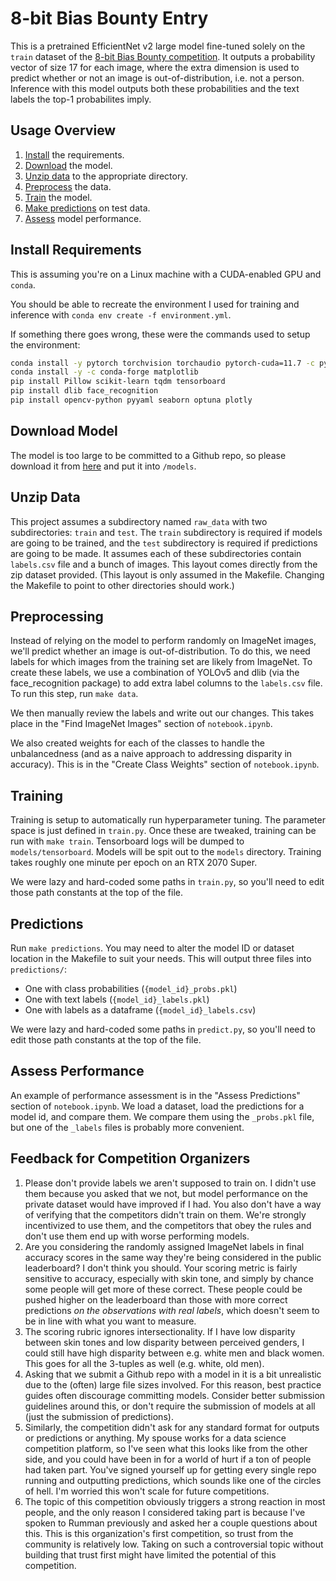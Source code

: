 8-bit Bias Bounty Entry
===================================

This is a pretrained EfficientNet v2 large model fine-tuned solely on the `train` dataset of the [8-bit Bias Bounty competition](https://biasbounty.ai/8-bbb). It outputs a probability vector of size 17 for each image, where the extra dimension is used to predict whether or not an image is out-of-distribution, i.e. not a person. Inference with this model outputs both these probabilities and the text labels the top-1 probabilites imply.

Usage Overview
--------------
1. [Install](#install-requirements) the requirements.
2. [Download](#download-model) the model.
3. [Unzip data](#unzip-data) to the appropriate directory.
4. [Preprocess](#preprocessing) the data.
5. [Train](#training) the model.
6. [Make predictions](#predictions) on test data.
7. [Assess](#assess-performance) model performance.


Install Requirements
--------------------

This is assuming you're on a Linux machine with a CUDA-enabled GPU and `conda`.

You should be able to recreate the environment I used for training and inference with `conda env create -f environment.yml`.

If something there goes wrong, these were the commands used to setup the environment:
```bash
conda install -y pytorch torchvision torchaudio pytorch-cuda=11.7 -c pytorch -c nvidia
conda install -y -c conda-forge matplotlib
pip install Pillow scikit-learn tqdm tensorboard
pip install dlib face_recognition
pip install opencv-python pyyaml seaborn optuna plotly
```

Download Model
--------------

The model is too large to be committed to a Github repo, so please download it from [here](https://drive.google.com/file/d/1m49mTiUD0CV4TF31EsExCMAdHi-XxYRh/view?usp=sharing) and put it into `/models`.

Unzip Data
----------

This project assumes a subdirectory named `raw_data` with two subdirectories: `train` and `test`. The `train` subdirectory is required if models are going to be trained, and the `test` subdirectory is required if predictions are going to be made. It assumes each of these subdirectories contain `labels.csv` file and a bunch of images. This layout comes directly from the zip dataset provided. (This layout is only assumed in the Makefile. Changing the Makefile to point to other directories should work.)

Preprocessing
-------------

Instead of relying on the model to perform randomly on ImageNet images, we'll predict whether an image is out-of-distribution. To do this, we need labels for which images from the training set are likely from ImageNet. To create these labels, we use a combination of YOLOv5 and dlib (via the face_recognition package) to add extra label columns to the `labels.csv` file. To run this step, run `make data`.

We then manually review the labels and write out our changes. This takes place in the "Find ImageNet Images" section of `notebook.ipynb`.

We also created weights for each of the classes to handle the unbalancedness (and as a naive approach to addressing disparity in accuracy). This is in the "Create Class Weights" section of `notebook.ipynb`.

Training
--------

Training is setup to automatically run hyperparameter tuning. The parameter space is just defined in `train.py`. Once these are tweaked, training can be run with `make train`. Tensorboard logs will be dumped to `models/tensorboard`. Models will be spit out to the `models` directory. Training takes roughly one minute per epoch on an RTX 2070 Super.

We were lazy and hard-coded some paths in `train.py`, so you'll need to edit those path constants at the top of the file.

Predictions
-----------

Run `make predictions`. You may need to alter the model ID or dataset location in the Makefile to suit your needs. This will output three files into `predictions/`:
* One with class probabilities (`{model_id}_probs.pkl`)
* One with text labels (`{model_id}_labels.pkl`)
* One with labels as a dataframe (`{model_id}_labels.csv`)

We were lazy and hard-coded some paths in `predict.py`, so you'll need to edit those path constants at the top of the file.

Assess Performance
------------------

An example of performance assessment is in the "Assess Predictions" section of `notebook.ipynb`. We load a dataset, load the predictions for a model id, and compare them. We compare them using the `_probs.pkl` file, but one of the `_labels` files is probably more convenient.

Feedback for Competition Organizers
-----------------------------------

1. Please don't provide labels we aren't supposed to train on. I didn't use them because you asked that we not, but model performance on the private dataset would have improved if I had. You also don't have a way of verifying that the competitors didn't train on them. We're strongly incentivized to use them, and the competitors that obey the rules and don't use them end up with worse performing models.
2. Are you considering the randomly assigned ImageNet labels in final accuracy scores in the same way they're being considered in the public leaderboard? I don't think you should. Your scoring metric is fairly sensitive to accuracy, especially with skin tone, and simply by chance some people will get more of these correct. These people could be pushed higher on the leaderboard than those with more correct predictions *on the observations with real labels*, which doesn't seem to be in line with what you want to measure. 
3. The scoring rubric ignores intersectionality. If I have low disparity between skin tones and low disparity between perceived genders, I could still have high disparity between e.g. white men and black women. This goes for all the 3-tuples as well (e.g. white, old men).
4. Asking that we submit a Github repo with a model in it is a bit unrealistic due to the (often) large file sizes involved. For this reason, best practice guides often discourage committing models. Consider better submission guidelines around this, or don't require the submission of models at all (just the submission of predictions).
5. Similarly, the competition didn't ask for any standard format for outputs or predictions or anything. My spouse works for a data science competition platform, so I've seen what this looks like from the other side, and you could have been in for a world of hurt if a ton of people had taken part. You've signed yourself up for getting every single repo running and outputting predictions, which sounds like one of the circles of hell. I'm worried this won't scale for future competitions.
6. The topic of this competition obviously triggers a strong reaction in most people, and the only reason I considered taking part is because I've spoken to Rumman previously and asked her a couple questions about this. This is this organization's first competition, so trust from the community is relatively low. Taking on such a controversial topic without building that trust first might have limited the potential of this competition.
